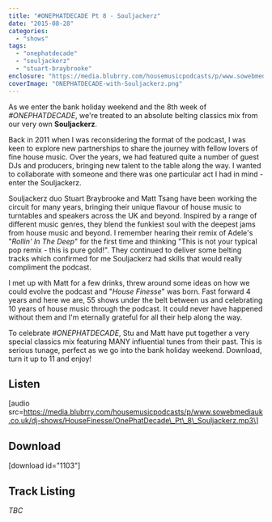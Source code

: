 ```yaml
---
title: "#ONEPHATDECADE Pt 8 - Souljackerz"
date: "2015-08-28"
categories: 
  - "shows"
tags: 
  - "onephatdecade"
  - "souljackerz"
  - "stuart-braybrooke"
enclosure: "https://media.blubrry.com/housemusicpodcasts/p/www.sowebmediauk.co.uk/dj-shows/HouseFinesse/OnePhatDecade_Pt_8_Souljackerz.mp3 0 audio/mpeg "
coverImage: "ONEPHATDECADE-with-Souljackerz.png"
---
```


As we enter the bank holiday weekend and the 8th week of _#ONEPHATDECADE_, we're treated to an absolute belting classics mix from our very own **Souljackerz**.

Back in 2011 when I was reconsidering the format of the podcast, I was keen to explore new partnerships to share the journey with fellow lovers of fine house music. Over the years, we had featured quite a number of guest DJs and producers, bringing new talent to the table along the way. I wanted to collaborate with someone and there was one particular act I had in mind - enter the Souljackerz.

Souljackerz duo Stuart Braybrooke and Matt Tsang have been working the circuit for many years, bringing their unique flavour of house music to turntables and speakers across the UK and beyond. Inspired by a range of different music genres, they blend the funkiest soul with the deepest jams from house music and beyond. I remember hearing their remix of Adele's "_Rollin' In The Deep_" for the first time and thinking "This is not your typical pop remix - this is pure gold!". They continued to deliver some belting tracks which confirmed for me Souljackerz had skills that would really compliment the podcast.

I met up with Matt for a few drinks, threw around some ideas on how we could evolve the podcast and "_House Finesse_" was born. Fast forward 4 years and here we are, 55 shows under the belt between us and celebrating 10 years of house music through the podcast. It could never have happened without them and I'm eternally grateful for all their help along the way.

To celebrate _#ONEPHATDECADE_, Stu and Matt have put together a very special classics mix featuring MANY influential tunes from their past. This is serious tunage, perfect as we go into the bank holiday weekend. Download, turn it up to 11 and enjoy!

## Listen

\[audio src=https://media.blubrry.com/housemusicpodcasts/p/www.sowebmediauk.co.uk/dj-shows/HouseFinesse/OnePhatDecade\_Pt\_8\_Souljackerz.mp3\]

## Download

\[download id="1103"\]

## Track Listing

_TBC_
